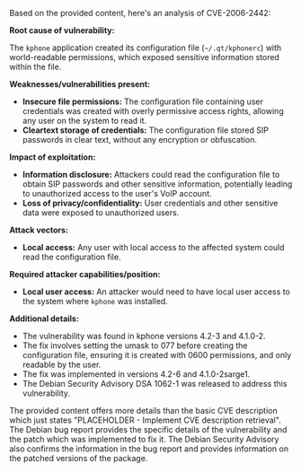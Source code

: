 Based on the provided content, here's an analysis of CVE-2006-2442:

**Root cause of vulnerability:**

The `kphone` application created its configuration file (`~/.qt/kphonerc`) with world-readable permissions, which exposed sensitive information stored within the file.

**Weaknesses/vulnerabilities present:**

*   **Insecure file permissions:** The configuration file containing user credentials was created with overly permissive access rights, allowing any user on the system to read it.
*   **Cleartext storage of credentials:** The configuration file stored SIP passwords in clear text, without any encryption or obfuscation.

**Impact of exploitation:**

*   **Information disclosure:** Attackers could read the configuration file to obtain SIP passwords and other sensitive information, potentially leading to unauthorized access to the user's VoIP account.
*   **Loss of privacy/confidentiality:** User credentials and other sensitive data were exposed to unauthorized users.

**Attack vectors:**

*   **Local access:** Any user with local access to the affected system could read the configuration file.

**Required attacker capabilities/position:**

*   **Local user access:** An attacker would need to have local user access to the system where `kphone` was installed.

**Additional details:**

*   The vulnerability was found in kphone versions 4.2-3 and 4.1.0-2.
*   The fix involves setting the umask to 077 before creating the configuration file, ensuring it is created with 0600 permissions, and only readable by the user.
*   The fix was implemented in versions 4.2-6 and 4.1.0-2sarge1.
*   The Debian Security Advisory DSA 1062-1 was released to address this vulnerability.

The provided content offers more details than the basic CVE description which just states "PLACEHOLDER - Implement CVE description retrieval". The Debian bug report provides the specific details of the vulnerability and the patch which was implemented to fix it. The Debian Security Advisory also confirms the information in the bug report and provides information on the patched versions of the package.